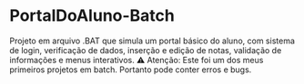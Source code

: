 # PortalDoAluno-Batch
Projeto em arquivo .BAT que simula um portal básico do aluno, com sistema de login, verificação de dados, inserção e edição de notas, validação de informações e menus interativos.  ⚠️ Atenção: Este foi um dos meus primeiros projetos em batch. Portanto pode conter erros e bugs.
